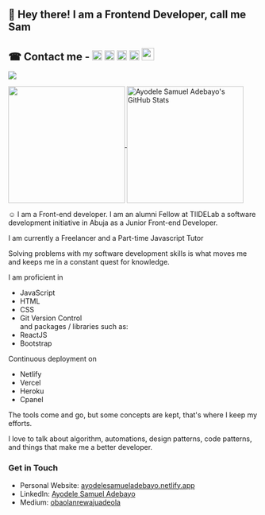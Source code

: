 ## 👋 Hey there! I am a Frontend Developer, call me Sam

<!--- ![Readme Cover](https://github.com/unclebay143/unclebay143/blob/master/cover.jpg) -->
##	&#x260E; Contact me - [<img src='https://cdn.jsdelivr.net/npm/simple-icons@3.0.1/icons/linkedin.svg' alt='linkedin' height='20'>](https://www.linkedin.com/in/ayodele-samuel-ayodele-55902819a/) [<img src='https://cdn.jsdelivr.net/npm/simple-icons@3.0.1/icons/instagram.svg' alt='instagram' height='20'>](https://www.instagram.com/unclebigbay/) [<img src='https://cdn.jsdelivr.net/npm/simple-icons@3.0.1/icons/twitter.svg' alt='twitter' height='20'>](https://twitter.com/Ayodele29338919) [<img src='https://cdn.jsdelivr.net/npm/simple-icons@3.0.1/icons/icloud.svg' alt='website' height='20'>](https://dev.to/) [<img src='https://cdn.jsdelivr.net/npm/simple-icons@3.0.1/icons/dev-dot-to.svg' alt='website' height='25'>](https://dev.to/)

![](https://visitor-badge.laobi.icu/badge?page_id=unclebay143)

<a href="https://github.com/unclebay143/unclebay143">
  <img height="235px" align="center" src="https://github-readme-stats.vercel.app/api/top-langs/?username=unclebay143&hide=java&title_color=ffffff&text_color=c9cacc&icon_color=2bbc8a&bg_color=1d1f21" />
</a>
<a href="https://github.com/unclebay143/unclebay143">
  <img height="235px" align="center" src="https://github-readme-stats.vercel.app/api?username=unclebay143&show_icons=true&line_height=27&count_private=true&title_color=ffffff&text_color=c9cacc&icon_color=2bbc8a&bg_color=1d1f21" alt="Ayodele Samuel Adebayo's GitHub Stats" />
</a>  

<!--- My name is ##Ayodele Samuel Adebayo##, and --->
&#x263A; I am a Front-end developer.
I am an alumni Fellow at TIIDELab a software development initiative in Abuja as a Junior Front-end Developer.  

I am currently a Freelancer and a Part-time Javascript Tutor 

Solving problems with my software development skills is what moves me and keeps me in a constant quest for knowledge.

I am proficient in  
- JavaScript  
- HTML  
- CSS  
- Git Version Control  
and packages / libraries such as:
- ReactJS
- Bootstrap  

Continuous deployment on  
- Netlify
- Vercel
- Heroku
- Cpanel

<!--Also:
- Django
- Python
--> 

The tools come and go, but some concepts are kept, that's where I keep my efforts.

I love to talk about algorithm, automations, design patterns, code patterns, and things that make me a better developer.

### Get in Touch
* Personal Website: [ayodelesamueladebayo.netlify.app](http://ayodelesamueladebayo.netlify.app/)
* LinkedIn: [Ayodele Samuel Adebayo](https://www.linkedin.com/in/ayodele-samuel-ayodele-55902819a/)
* Medium: [obaolanrewajuadeola](https://medium.com/@obaolanrewajuadeola)

